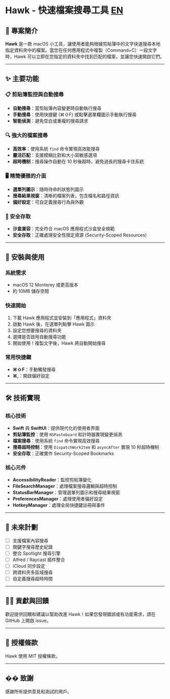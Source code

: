 # Hawk - 快速檔案搜尋工具 [EN](README.md)

## 🦅 專案簡介
**Hawk** 是一款 macOS 小工具，讓使用者能夠根據剪貼簿中的文字快速搜尋本地指定資料夾中的檔案。當您在任何應用程式中複製（Command+C）一段文字時，Hawk 可以立即在您指定的資料夾中找到匹配的檔案，並讓您快速開啟它們。

---

## ✨ 主要功能

### 📋 剪貼簿監控與自動搜尋
- **自動搜尋**：當剪貼簿內容變更時自動執行搜尋
- **手動搜尋**：使用快捷鍵 (⌘⇧F) 或點擊選單欄圖示手動執行搜尋
- **智能偵測**：避免空白或重複的搜尋請求

### 🔍 強大的檔案搜尋
- **高效率**：使用系統 `find` 命令實現高效能搜尋
- **靈活匹配**：支援模糊比對和大小寫敏感選項
- **超時機制**：搜尋操作自動在 10 秒後超時，避免過長的搜尋卡住系統

### 🖥️ 精簡優雅的介面
- **選單列圖示**：隨時待命的狀態列圖示
- **搜尋結果視窗**：清晰的檔案列表，包含檔名和路徑資訊
- **偏好設定**：可自定義搜尋行為與外觀

### 🔐 安全存取
- **沙盒兼容**：完全符合 macOS 應用程式沙盒安全規範
- **安全存取**：正確處理安全性限定資源 (Security-Scoped Resources)

---

## 🚀 安裝與使用

### 系統需求
- macOS 12 Monterey 或更高版本
- 約 10MB 儲存空間

### 快速開始
1. 下載 Hawk 應用程式並安裝到「應用程式」資料夾
2. 啟動 Hawk 後，在選單列點擊 Hawk 圖示
3. 設定您想要搜尋的資料夾
4. 選擇是否啟用自動搜尋功能
5. 開始使用！複製文字後，Hawk 將自動開始搜尋

### 常用快捷鍵
- **⌘⇧F**：手動觸發搜尋
- **⌘,**：開啟偏好設定

---

## 🛠️ 技術實現

### 核心技術
- **Swift** 與 **SwiftUI**：提供現代化的使用者界面
- **剪貼簿監控**：使用 `NSPasteboard` 和計時器實現變更偵測
- **檔案搜尋**：使用系統 `find` 命令實現高效搜尋
- **搜尋超時控制**：使用 `DispatchWorkItem` 和 `asyncAfter` 實現 10 秒超時機制
- **安全存取**：正確實作 Security-Scoped Bookmarks

### 核心元件
- **AccessibilityReader**：監控剪貼簿變化
- **FileSearchManager**：處理檔案搜尋邏輯與超時控制
- **StatusBarManager**：管理選單列圖示和搜尋結果視窗
- **PreferencesManager**：處理使用者偏好設定
- **HotkeyManager**：處理全局快捷鍵註冊與事件

---

## 📝 未來計劃
- [ ] 支援檔案內容搜尋
- [ ] 關鍵字搜尋歷史紀錄
- [ ] 整合 Spotlight 搜尋引擎
- [ ] Alfred / Raycast 插件整合
- [ ] iCloud 同步設定
- [ ] 跨資料夾多區域搜尋
- [ ] 自定義搜尋超時時間

---

## 🧑‍💻 貢獻與回饋
歡迎提供回饋和建議以幫助改進 Hawk！如果您發現錯誤或有功能需求，請在 GitHub 上開啟 issue。

---

## 📄 授權條款
Hawk 使用 MIT 授權條款。

---

## �� 致謝
感謝所有提供意見和測試的用戶。 